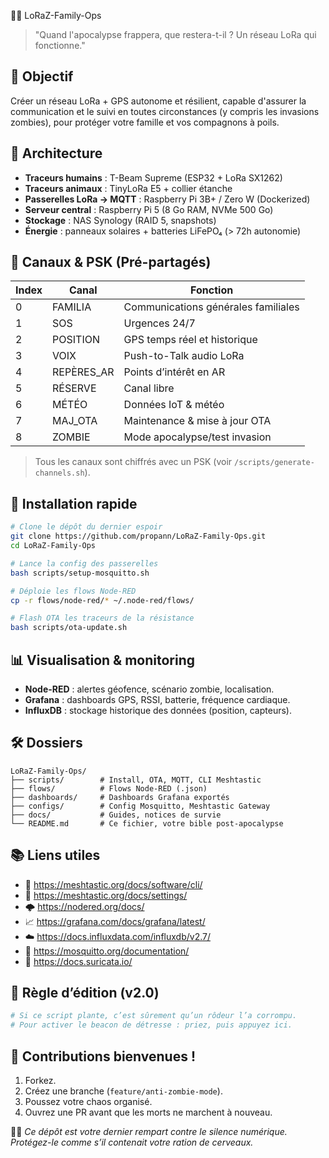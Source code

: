 🧟‍♂️ LoRaZ-Family-Ops

> "Quand l'apocalypse frappera, que restera-t-il ? Un réseau LoRa qui fonctionne."

## 📡 Objectif

Créer un réseau LoRa + GPS autonome et résilient, capable d'assurer la communication et le suivi en toutes circonstances (y compris les invasions zombies), pour protéger votre famille et vos compagnons à poils.

## 🧱 Architecture

- **Traceurs humains** : T-Beam Supreme (ESP32 + LoRa SX1262)
- **Traceurs animaux** : TinyLoRa E5 + collier étanche
- **Passerelles LoRa → MQTT** : Raspberry Pi 3B+ / Zero W (Dockerized)
- **Serveur central** : Raspberry Pi 5 (8 Go RAM, NVMe 500 Go)
- **Stockage** : NAS Synology (RAID 5, snapshots)
- **Énergie** : panneaux solaires + batteries LiFePO₄ (> 72h autonomie)

## 🔐 Canaux & PSK (Pré-partagés)

| Index | Canal       | Fonction                          |
|-------|-------------|-----------------------------------|
| 0     | FAMILIA     | Communications générales familiales |
| 1     | SOS         | Urgences 24/7                     |
| 2     | POSITION    | GPS temps réel et historique     |
| 3     | VOIX        | Push-to-Talk audio LoRa          |
| 4     | REPÈRES_AR  | Points d’intérêt en AR           |
| 5     | RÉSERVE     | Canal libre                      |
| 6     | MÉTÉO       | Données IoT & météo              |
| 7     | MAJ_OTA     | Maintenance & mise à jour OTA    |
| 8     | ZOMBIE      | Mode apocalypse/test invasion     |

> Tous les canaux sont chiffrés avec un PSK (voir `/scripts/generate-channels.sh`).

## 🚀 Installation rapide

```bash
# Clone le dépôt du dernier espoir
git clone https://github.com/propann/LoRaZ-Family-Ops.git
cd LoRaZ-Family-Ops

# Lance la config des passerelles
bash scripts/setup-mosquitto.sh

# Déploie les flows Node-RED
cp -r flows/node-red/* ~/.node-red/flows/

# Flash OTA les traceurs de la résistance
bash scripts/ota-update.sh
```

## 📊 Visualisation & monitoring

- **Node-RED** : alertes géofence, scénario zombie, localisation.
- **Grafana** : dashboards GPS, RSSI, batterie, fréquence cardiaque.
- **InfluxDB** : stockage historique des données (position, capteurs).

## 🛠️ Dossiers

```
LoRaZ-Family-Ops/
├── scripts/        # Install, OTA, MQTT, CLI Meshtastic
├── flows/          # Flows Node-RED (.json)
├── dashboards/     # Dashboards Grafana exportés
├── configs/        # Config Mosquitto, Meshtastic Gateway
├── docs/           # Guides, notices de survie
└── README.md       # Ce fichier, votre bible post-apocalypse
```

## 📚 Liens utiles

- 📖 https://meshtastic.org/docs/software/cli/
- 📡 https://meshtastic.org/docs/settings/
- 🌩 https://nodered.org/docs/
- 📈 https://grafana.com/docs/grafana/latest/
- ☁️ https://docs.influxdata.com/influxdb/v2.7/
- 🧱 https://mosquitto.org/documentation/
- 🧠 https://docs.suricata.io/

## 🧟 Règle d’édition (v2.0)

```python
# Si ce script plante, c’est sûrement qu’un rôdeur l’a corrompu.
# Pour activer le beacon de détresse : priez, puis appuyez ici.
```

## 🤝 Contributions bienvenues !

1. Forkez.
2. Créez une branche (`feature/anti-zombie-mode`).
3. Poussez votre chaos organisé.
4. Ouvrez une PR avant que les morts ne marchent à nouveau.

🧟‍♀️ *Ce dépôt est votre dernier rempart contre le silence numérique. Protégez-le comme s’il contenait votre ration de cerveaux.*